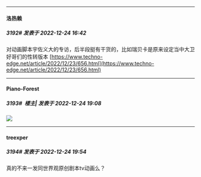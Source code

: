 

*****

####  洛热赖  
##### 3192#       发表于 2022-12-24 16:42

对动画脚本宇佐义大的专访，后半段挺有干货的，比如瑞贝卡是原来设定当中大卫好哥们的性转版本
[https://www.techno-edge.net/article/2022/12/23/656.html](https://www.techno-edge.net/article/2022/12/23/656.html)



*****

####  Piano-Forest  
##### 3193#         楼主| 发表于 2022-12-24 19:08

<img src="https://p.sda1.dev/9/dcb262b0b631e5c16c1aebb7735ae82e/20221224_190628.jpg" referrerpolicy="no-referrer">



*****

####  treexper  
##### 3194#       发表于 2022-12-24 19:54

真的不来一发同世界观原创剧本tv动画么？

